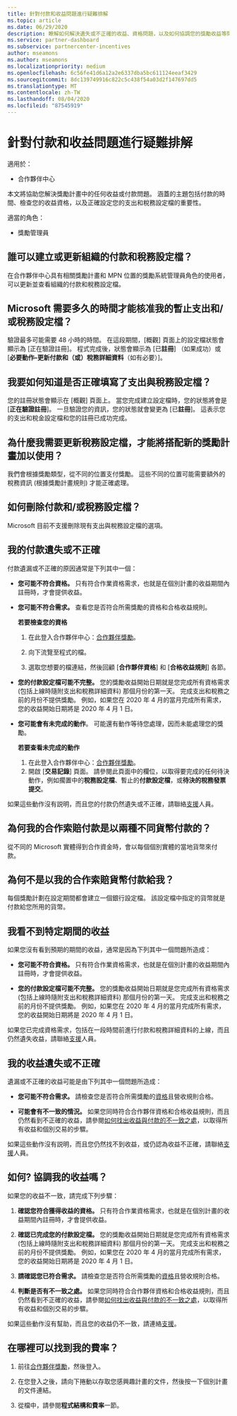 ```yaml
---
title: 針對付款和收益問題進行疑難排解
ms.topic: article
ms.date: 06/29/2020
description: 瞭解如何解決遺失或不正確的收益、資格問題，以及如何協調您的獎勵收益等問題。
ms.service: partner-dashboard
ms.subservice: partnercenter-incentives
author: mseamons
ms.author: mseamons
ms.localizationpriority: medium
ms.openlocfilehash: 6c56fe41d6a12a2e6337dba5bc611124eeaf3429
ms.sourcegitcommit: 8dc139749916c822c5c438f54a03d2f147697dd5
ms.translationtype: MT
ms.contentlocale: zh-TW
ms.lasthandoff: 08/04/2020
ms.locfileid: "87545919"
---
```

# <a name="troubleshooting-payments-and-earnings-issues"></a>針對付款和收益問題進行疑難排解

適用於：

- 合作夥伴中心

本文將協助您解決獎勵計畫中的任何收益或付款問題。 涵蓋的主題包括付款的時間、檢查您的收益資格，以及正確設定您的支出和稅務設定檔的重要性。

適當的角色：

- 獎勵管理員

## <a name="who-can-create-or-update-payout-and-tax-profiles-for-my-organization"></a>誰可以建立或更新組織的付款和稅務設定檔？

在合作夥伴中心具有相關獎勵計畫和 MPN 位置的獎勵系統管理員角色的使用者，可以更新並查看組織的付款和稅務設定檔。

## <a name="how-long-does-it-take-for-microsoft-to-approve-my-pending-payout-andor-tax-profiles"></a>Microsoft 需要多久的時間才能核准我的暫止支出和/或稅務設定檔？

驗證最多可能需要 48 小時的時間。 在這段期間，[概觀] 頁面上的設定檔狀態會顯示為 [正在驗證註冊]。 程式完成後，狀態會顯示為 [已**註冊**] （如果成功）或 [**必要動作–更新付款和（或）稅務詳細資料**（如有必要）]。

## <a name="how-do-i-know-if-i-have-completed-my-payout-and-tax-profile-correctly"></a>我要如何知道是否正確填寫了支出與稅務設定檔？

您的註冊狀態會顯示在 [概觀] 頁面上。 當您完成建立設定檔時，您的狀態將會是 [**正在驗證註冊**]。 一旦驗證您的資訊，您的狀態就會變更為 [已**註冊**]。 這表示您的支出和稅金設定檔和您的註冊已成功完成。

## <a name="why-do-i-need-to-update-my-tax-profile-to-use-it-with-a-new-incentive-program"></a>為什麼我需要更新稅務設定檔，才能將搭配新的獎勵計畫加以使用？

我們會根據獎勵類型，從不同的位置支付獎勵。 這些不同的位置可能需要額外的稅務資訊 (根據獎勵計畫規則) 才能正確處理。

## <a name="how-can-i-delete-a-payment-andor-tax-profile"></a>如何刪除付款和/或稅務設定檔？

Microsoft 目前不支援刪除現有支出與稅務設定檔的選項。

## <a name="my-payment-is-missing-or-incorrect"></a>我的付款遺失或不正確

付款遺漏或不正確的原因通常是下列其中一個：

- **您可能不符合資格。**  只有符合作業資格需求，也就是在個別計畫的收益期間內註冊時，才會提供收益。
- **您可能不符合需求。**  查看您是否符合所需獎勵的資格和合格收益規則。

  **若要檢查您的資格**

  1. 在此登入合作夥伴中心：[合作夥伴獎勵](https://partner.microsoft.com/membership/partner-incentives)。
  
  2. 向下流覽至程式的檔。
  
  3. 選取您想要的檔連結，然後回顧 [**合作夥伴資格**] 和 [**合格收益規則**] 各節。

- **您的付款設定檔可能不完整。** 您的獎勵收益開始日期就是您完成所有資格需求 (包括上線時隨附支出和稅務詳細資料) 那個月份的第一天。 完成支出和稅務之前的月份不提供獎勵。 例如，如果您在 2020 年 4 月的當月完成所有需求，您的收益開始日期將是 2020 年 4 月 1 日。
- **您可能會有未完成的動作**。  可能還有動作等待您處理，因而未能處理您的獎勵。

  **若要查看未完成的動作**

  1. 在此登入合作夥伴中心：[合作夥伴獎勵](https://partner.microsoft.com/membership/partner-incentives)。
  2. 開啟 [**交易記錄**] 頁面。 請參閱此頁面中的欄位，以取得要完成的任何待決動作，例如擱置中的**稅務設定檔**、暫止的**付款設定檔**，或**待決的稅務發票提交**。

如果這些動作沒有説明，而且您的付款仍然遺失或不正確，請聯絡[支援](https://partner.microsoft.com/dashboard/support/incentives/servicerequests?category=incentives)人員。

## <a name="why-are-my-co-op-claim-payments-made-in-two-different-currencies"></a>為何我的合作索賠付款是以兩種不同貨幣付款的？

從不同的 Microsoft 實體得到合作資金時，會以每個個別實體的當地貨幣來付款。  

## <a name="why-was-i-paid-in-a-currency-other-than-my-co-op-claim-currency"></a>為何不是以我的合作索賠貨幣付款給我？

每個獎勵計劃在設定期間都會建立一個銀行設定檔。 該設定檔中指定的貨幣就是付款給您所用的貨幣。

## <a name="i-dont-see-earnings-for-a-certain-period"></a>我看不到特定期間的收益

如果您沒有看到預期的期間的收益，通常是因為下列其中一個問題所造成：

- **您可能不符合資格。**  只有符合作業資格需求，也就是在個別計畫的收益期間內註冊時，才會提供收益。

- **您的付款設定檔可能不完整。**  您的獎勵收益開始日期就是您完成所有資格需求 (包括上線時隨附支出和稅務詳細資料) 那個月份的第一天。 完成支出和稅務之前的月份不提供獎勵。 例如，如果您在 2020 年 4 月的當月完成所有需求，您的收益開始日期將是 2020 年 4 月 1 日。

如果您已完成資格需求，包括在一段時間前進行付款和稅務詳細資料的上線，而且仍然遺失收益，請聯絡[支援](https://partner.microsoft.com/dashboard/support/incentives/servicerequests?category=incentives)人員。

## <a name="my-earnings-are-missing-or-incorrect"></a>我的收益遺失或不正確

遺漏或不正確的收益可能是由下列其中一個問題所造成：

- **您可能不符合需求。**  請檢查您是否符合所需獎勵的[資格](#my-payment-is-missing-or-incorrect)且營收規則合格。

- **可能會有不一致的情況。**  如果您同時符合合作夥伴資格和合格收益規則，而且仍然看到不正確的收益，請參閱[如何找出收益與付款的不一致之處](https://support.microsoft.com/help/4534675)，以取得所有收益和個別交易的步驟。

如果這些動作沒有説明，而且您仍然找不到收益，或仍認為收益不正確，請聯絡[支援](https://partner.microsoft.com/dashboard/support/incentives/servicerequests?category=incentives)人員。

## <a name="how-do-i-reconcile-my-earnings"></a>如何? 協調我的收益嗎？

如果您的收益不一致，請完成下列步驟：

1. **確認您符合獲得收益的資格。**  只有符合作業資格需求，也就是在個別計畫的收益期間內註冊時，才會提供收益。

2. **確認已完成您的付款設定檔。**  您的獎勵收益開始日期就是您完成所有資格需求 (包括上線時隨附支出和稅務詳細資料) 那個月份的第一天。 完成支出和稅務之前的月份不提供獎勵。 例如，如果您在 2020 年 4 月的當月完成所有需求，您的收益開始日期將是 2020 年 4 月 1 日。 

3. **請確認您已符合需求。**  請檢查您是否符合所需獎勵的[資格](#my-payment-is-missing-or-incorrect)且營收規則合格。

4. **判斷是否有不一致之處。**  如果您同時符合合作夥伴資格和合格收益規則，而且仍然看到不正確的收益，請參閱[如何找出收益與付款的不一致之處](https://support.microsoft.com/help/4534675)，以取得所有收益和個別交易的步驟。

如果這些動作沒有幫助，而且您的收益仍不一致，請連絡[支援](https://partner.microsoft.com/dashboard/support/incentives/servicerequests?category=incentives)。

## <a name="where-can-i-find-my-rates"></a>在哪裡可以找到我的費率？

1. 前往[合作夥伴獎勵](https://partner.microsoft.com/membership/partner-incentives)，然後登入。

2. 在您登入之後，請向下捲動以存取您感興趣計畫的文件，然後按一下個別計畫的文件連結。

3. 從檔中，請參閱**程式結構和費率**一節。
